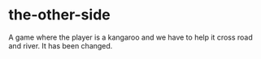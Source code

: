 # the-other-side
 A game where the player is a kangaroo and we have to help it cross road and river.
 It has been changed.
